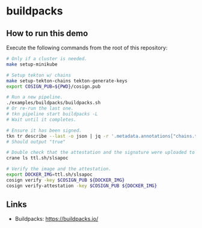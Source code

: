 # buildpacks

## How to run this demo

Execute the following commands from the root of this repository:

```bash
# Only if a cluster is needed.
make setup-minikube

# Setup tekton w/ chains
make setup-tekton-chains tekton-generate-keys
export COSIGN_PUB=${PWD}/cosign.pub

# Run a new pipeline.
./examples/buildpacks/buildpacks.sh
# Or re-run the last one.
# tkn pipeline start buildpacks -L
# Wait until it completes.

# Ensure it has been signed.
tkn tr describe --last -o json | jq -r '.metadata.annotations["chains.tekton.dev/signed"]'
# Should output "true"

# Double check that the attestation and the signature were uploaded to the OCI.
crane ls ttl.sh/slsapoc

# Verify the image and the attestation.
export DOCKER_IMG=ttl.sh/slsapoc
cosign verify -key $COSIGN_PUB ${DOCKER_IMG}
cosign verify-attestation -key $COSIGN_PUB ${DOCKER_IMG}
```

## Links

* Buildpacks: <https://buildpacks.io/>
